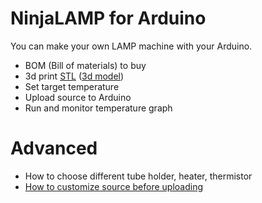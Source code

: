 # NinjaLAMP for Arduino

You can make your own LAMP machine with your Arduino.

- BOM (Bill of materials) to buy
- 3d print [STL](https://github.com/hisashin/NinjaLAMP/blob/master/NinjaLAMP_Arduino/3d/4x4_3dprint.stl) ([3d model](https://gallery.autodesk.com/projects/149287/ninjalamp))
- Set target temperature
- Upload source to Arduino
- Run and monitor temperature graph

# Advanced

- How to choose different tube holder, heater, thermistor
- [How to customize source before uploading](https://github.com/hisashin/NinjaLAMP/wiki/How-to-change-source-for-Arduino)

